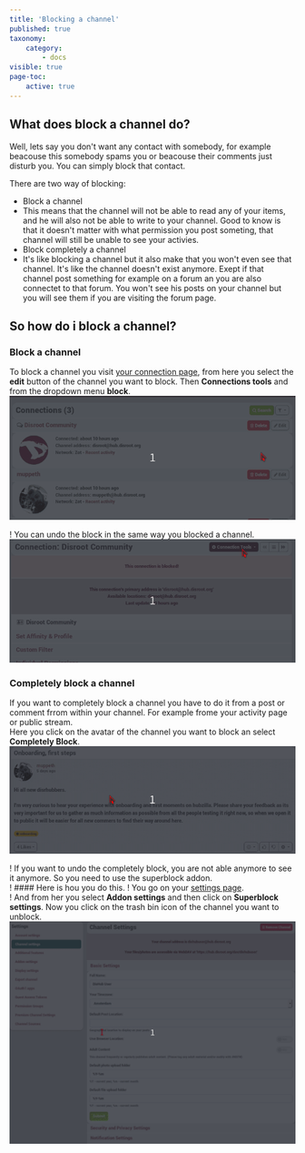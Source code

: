 ```yaml
---
title: 'Blocking a channel'
published: true
taxonomy:
    category:
        - docs
visible: true
page-toc:
    active: true
---
```


## What does block a channel do?

Well, lets say you don't want any contact with somebody, for example beacouse this somebody spams you or beacouse their comments just disturb you. You can simply block that contact.  

There are two way of blocking:
* Block a channel
 * This means that the channel will not be able to read any of your items, and he will also not be able to write to your channel. Good to know is that it doesn't matter with what permission you post someting, that channel will still be unable to see your activies.  
* Block completely a channel
 * It's like blocking a channel but it also make that you won't even see that channel. It's like the channel doesn't exist anymore. Exept if that channel post something for example on a forum an you are also connectet to that forum. You won't see his posts on your channel but you will see them if you are visiting the forum page.

## So how do i block a channel?  

### Block a channel
To block a channel you visit [your connection page](https://hub.disroot.org/connections), from here you select the **edit** button of the channel you want to block. Then **Connections tools** and from the dropdown menu **block**.
![BlockChannel](en/BlockChannel.gif)  

! You can undo the block in the same way you blocked a channel.
![UnBlockChannel](en/UnBlockChannel.gif)  

### Completely block a channel
If you want to completely block a channel you have to do it from a post or comment frrom within your channel.
For example frome your activity page or public stream.  
Here you click on the avatar of the channel you want to block an select **Completely Block**.
![CompletelyBlockChannel](en/CompletelyBlockChannel.gif)  

! If you want to undo the completely block, you are not able anymore to see it anymore. So you need to use the superblock addon.  
! #### Here is hou you do this.
! You go on your [settings page](https://hub.disroot.org/settings).  
! And from her you select **Addon settings** and then click on **Superblock settings**. Now you click on the trash bin icon of the channel you want to unblock.
![CompletelyUnBlockChannel](en/CompletelyUnBlockChannel.gif)
